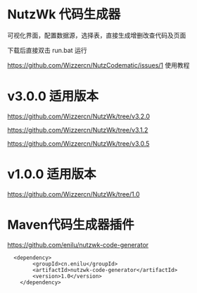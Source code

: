 NutzWk 代码生成器
=============
可视化界面，配置数据源，选择表，直接生成增删改查代码及页面

下载后直接双击  run.bat 运行

https://github.com/Wizzercn/NutzCodematic/issues/1  使用教程

v3.0.0 适用版本
============
https://github.com/Wizzercn/NutzWk/tree/v3.2.0

https://github.com/Wizzercn/NutzWk/tree/v3.1.2

https://github.com/Wizzercn/NutzWk/tree/v3.0.5

v1.0.0 适用版本
============
https://github.com/Wizzercn/NutzWk/tree/1.0

Maven代码生成器插件
============
https://github.com/enilu/nutzwk-code-generator

```
  <dependency>
        <groupId>cn.enilu</groupId>
        <artifactId>nutzwk-code-generator</artifactId>
        <version>1.0</version>
    </dependency>
```
